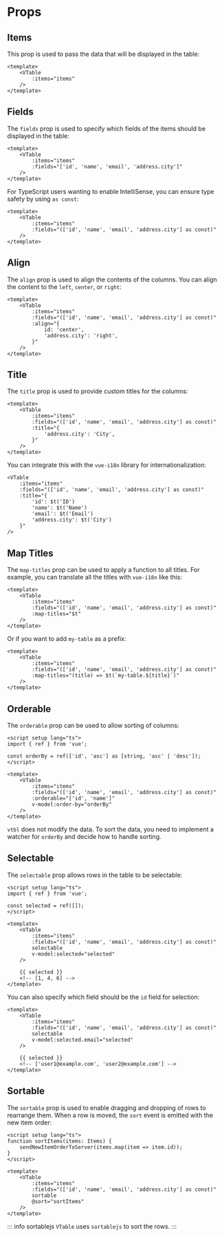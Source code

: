 # Props

## Items

This prop is used to pass the data that will be displayed in the table:

```vue{3}
<template>
    <VTable
        :items="items"
    />
</template>
```

## Fields

The `fields` prop is used to specify which fields of the items should be displayed in the table:

```vue{4}
<template>
    <VTable
        :items="items"
        :fields="['id', 'name', 'email', 'address.city']"
    />
</template>
```

For TypeScript users wanting to enable IntelliSense, you can ensure type safety by using `as const`:

```vue{4}
<template>
    <VTable
        :items="items"
        :fields="(['id', 'name', 'email', 'address.city'] as const)"
    />
</template>
```

## Align

The `align` prop is used to align the contents of the columns. You can align the content to the `left`, `center`, or `right`:

```vue{6,7}
<template>
    <VTable
        :items="items"
        :fields="(['id', 'name', 'email', 'address.city'] as const)"
        :align="{
            id: 'center',
            'address.city': 'right',
        }"
    />
</template>
```

## Title

The `title` prop is used to provide custom titles for the columns:

```vue{6}
<template>
    <VTable
        :items="items"
        :fields="(['id', 'name', 'email', 'address.city'] as const)"
        :title="{
            'address.city': 'City',
        }"
    />
</template>
```

You can integrate this with the `vue-i18n` library for internationalization:

```vue{5,6,7,8}
<VTable
	:items="items"
	:fields="(['id', 'name', 'email', 'address.city'] as const)"
	:title="{
		'id': $t('ID')
		'name': $t('Name')
		'email': $t('Email')
		'address.city': $t('City')
	}"
/>
```

## Map Titles

The `map-titles` prop can be used to apply a function to all titles. For example, you can translate all the titles with `vue-i18n` like this:

```vue{5}
<template>
    <VTable
        :items="items"
        :fields="(['id', 'name', 'email', 'address.city'] as const)"
        :map-titles="$t"
    />
</template>
```

Or if you want to add `my-table` as a prefix:

```vue{5}
<template>
    <VTable
        :items="items"
        :fields="(['id', 'name', 'email', 'address.city'] as const)"
        :map-titles="(title) => $t(`my-table.${title}`)"
    />
</template>
```

## Orderable

The `orderable` prop can be used to allow sorting of columns:

```vue{4,11,12}
<script setup lang="ts">
import { ref } from 'vue';

const orderBy = ref(['id', 'asc'] as [string, 'asc' | 'desc']);
</script>

<template>
    <VTable
        :items="items"
        :fields="(['id', 'name', 'email', 'address.city'] as const)"
        :orderable="['id', 'name']"
        v-model:order-by="orderBy"
    />
</template>
```

`vtbl` does not modify the data. To sort the data, you need to implement a watcher for `orderBy` and decide how to handle sorting.

## Selectable

The `selectable` prop allows rows in the table to be selectable:

```vue{4,11,12}
<script setup lang="ts">
import { ref } from 'vue';

const selected = ref([]);
</script>

<template>
    <VTable
        :items="items"
        :fields="(['id', 'name', 'email', 'address.city'] as const)"
        selectable
        v-model:selected="selected"
    />

    {{ selected }}
    <!-- [1, 4, 6] -->
</template>
```

You can also specify which field should be the `id` field for selection:

```vue{6}
<template>
    <VTable
        :items="items"
        :fields="(['id', 'name', 'email', 'address.city'] as const)"
        selectable
        v-model:selected.email="selected"
    />

    {{ selected }}
    <!-- ['user1@example.com', 'user2@example.com'] -->
</template>
```

## Sortable

The `sortable` prop is used to enable dragging and dropping of rows to rearrange them. When a row is moved, the `sort` event is emitted with the new item order:

```vue{11,12}
<script setup lang="ts">
function sortItems(items: Items) {
    sendNewItemOrderToServer(items.map(item => item.id));
}
</script>

<template>
    <VTable
        :items="items"
        :fields="(['id', 'name', 'email', 'address.city'] as const)"
        sortable
        @sort="sortItems"
    />
</template>
```

::: info sortablejs
`VTable` uses `sortablejs` to sort the rows.
:::
